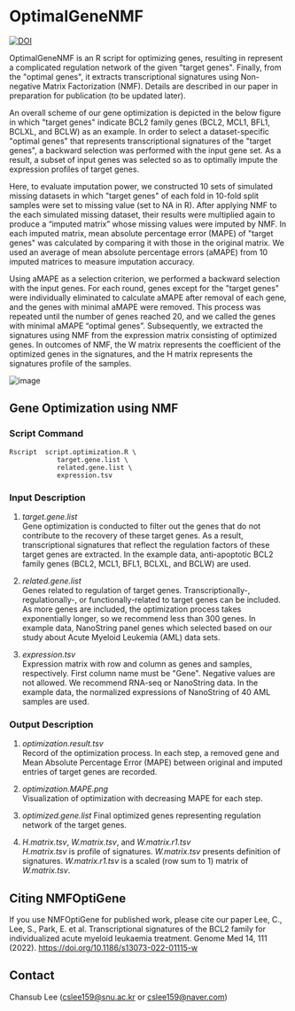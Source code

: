 # OptimalGeneNMF
[![DOI](https://zenodo.org/badge/292222008.svg)](https://zenodo.org/badge/latestdoi/292222008)

OptimalGeneNMF is an R script for optimizing genes, resulting in represent a complicated regulation network of the given "target genes". Finally, from the "optimal genes", it extracts transcriptional signatures using Non-negative Matrix Factorization (NMF). Details are described  in our paper in preparation for publication (to be updated later).

An overall scheme of our gene optimization is depicted in the below figure in which "target genes" indicate BCL2 family genes (BCL2, MCL1, BFL1, BCLXL, and BCLW) as an example. In order to select a dataset-specific "optimal genes" that represents transcriptional signatures of the "target genes", a backward selection was performed with the input gene set. As a result, a subset of input genes was selected so as to optimally impute the expression profiles of target genes. 

Here, to evaluate imputation power, we constructed 10 sets of simulated missing datasets in which "target genes" of each fold in 10-fold split samples were set to missing value (set to NA in R). After applying NMF to the each simulated missing dataset, their results were multiplied again to produce a “imputed matrix” whose missing values were imputed by NMF. In each imputed matrix, mean absolute percentage error (MAPE) of "target genes" was calculated by comparing it with those in the original matrix. We used an average of mean absolute percentage errors (aMAPE) from 10 imputed matrices to measure imputation accuracy.

Using aMAPE as a selection criterion, we performed a backward selection with the input genes. For each round, genes except for the "target genes" were individually eliminated to calculate aMAPE after removal of each gene, and the genes with minimal aMAPE were removed. This process was repeated until the number of genes reached 20, and we called the genes with minimal aMAPE “optimal genes”. Subsequently, we extracted the signatures using NMF from the expression matrix consisting of optimized genes. In outcomes of NMF, the W matrix represents the coefficient of the optimized genes in the signatures, and the H matrix represents the signatures profile of the samples.


![image](https://user-images.githubusercontent.com/70630535/177025236-b5a930f6-6832-4f08-bb00-ebf579c48063.png)




## Gene Optimization using NMF

### Script Command
```       
Rscript  script.optimization.R \
            target.gene.list \
            related.gene.list \
            expression.tsv 

```
      
### Input Description
1. *target.gene.list*   
Gene optimization is conducted to filter out the genes that do not contribute to the recovery of these target genes. As a result, transcriptional signatures that reflect the regulation factors of these target genes are extracted. In the example data, anti-apoptotic BCL2 family genes (BCL2, MCL1, BFL1,  BCLXL, and BCLW) are used. 

2. *related.gene.list*   
Genes related to regulation of target genes. Transcriptionally-, regulationally-, or functionally-related to target genes can be included. As more genes are included, the optimization process takes exponentially longer, so we recommend less than 300 genes. In example data, NanoString panel genes which selected based on our study about Acute Myeloid Leukemia (AML) data sets.

3. *expression.tsv*   
Expression matrix with row and column as genes and samples, respectively. First column name must be "Gene". Negative values are not allowed. We recommend RNA-seq or NanoString data. In the example data, the normalized expressions of NanoString of 40 AML samples are used.

### Output Description
1. *optimization.result.tsv*   
Record of the optimization process. In each step, a removed gene and Mean Absolute Percentage Error (MAPE) between original and imputed entries of target genes are recorded.

2. *optimization.MAPE.png*   
Visualization of optimization with decreasing MAPE for each step.

3. *optimized.gene.list*
Final optimized genes representing regulation network of the target genes.

4. *H.matrix.tsv*, *W.matrix.tsv*, and *W.matrix.r1.tsv*   
*H.matrix.tsv* is profile of signatures. *W.matrix.tsv* presents definition of signatures. *W.matrix.r1.tsv* is a scaled (row sum to 1) matrix of *W.matrix.tsv*.



## Citing NMFOptiGene
If you use NMFOptiGene for published work, please cite our paper
Lee, C., Lee, S., Park, E. et al. Transcriptional signatures of the BCL2 family for individualized acute myeloid leukaemia treatment. Genome Med 14, 111 (2022). https://doi.org/10.1186/s13073-022-01115-w

## Contact
Chansub Lee (cslee159@snu.ac.kr or cslee159@naver.com)





